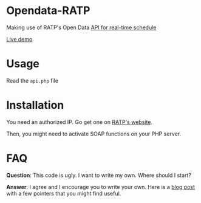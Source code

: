 # Opendata-RATP

Making use of RATP's Open Data [API for real-time schedule](https://data.ratp.fr/explore/dataset/horaires-temps-reel/)

[Live demo](http://ratp.varal7.fr)

# Usage

Read the `api.php` file

# Installation

You need an authorized IP. Go get one on [RATP's website](https://data.ratp.fr/explore/dataset/horaires-temps-reel/).

Then, you might need to activate SOAP functions on your PHP server.

# FAQ

**Question**: This code is ugly. I want to write my own. Where should I start?

**Answer**: I agree and I encourage you to write your own. Here is a [blog post](https://blog.varal7.fr/index.php/2017/01/19/how-i-hacked-into-ratps-api/) with a few pointers that you might find useful.
